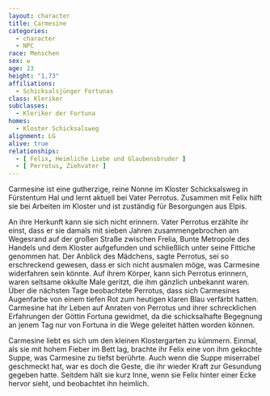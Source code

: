 ```yaml
---
layout: character
title: Carmesine
categories:
  - character
  - NPC
race: Menschen
sex: w
age: 23
height: "1,73"
affiliations:
  - Schicksalsjünger Fortunas
class: Kleriker
subclasses:
  - Kleriker der Fortuna
homes:
  - Kloster Schicksalsweg
alignment: LG
alive: true
relationships:
  - [ Felix, Heimliche Liebe und Glaubensbruder ]
  - [ Perrotus, Ziehvater ]
---
```


Carmesine ist eine gutherzige, reine Nonne im Kloster Schicksalsweg in Fürstentum Hal und lernt aktuell bei Vater
Perrotus. Zusammen mit Felix hilft sie bei Arbeiten im Kloster und ist zuständig für Besorgungen aus Elpis.

An ihre Herkunft kann sie sich nicht erinnern. Vater Perrotus erzählte ihr einst, dass er sie damals mit sieben Jahren
zusammengebrochen am Wegesrand auf der großen Straße zwischen Frelia, Bunte Metropole des Handels und dem Kloster
aufgefunden und schließlich unter seine Fittiche genommen hat. Der Anblick des Mädchens, sagte Perrotus, sei so
erschreckend gewesen, dass er sich nicht ausmalen möge, was Carmesine widerfahren sein könnte. Auf ihrem Körper, kann
sich Perrotus erinnern, waren seltsame okkulte Male geritzt, die ihm gänzlich unbekannt waren. Über die nächsten Tage
beobachtete Perrotus, dass sich Carmesines Augenfarbe von einem tiefen Rot zum heutigen klaren Blau verfärbt hatten.
Carmesine hat ihr Leben auf Anraten von Perrotus und ihrer schrecklichen Erfahrungen der Göttin Fortuna gewidmet, da die
schicksalhafte Begegnung an jenem Tag nur von Fortuna in die Wege geleitet hätten worden können.

Carmesine liebt es sich um den kleinen Klostergarten zu kümmern. Einmal, als sie mit hohem Fieber im Bett lag, brachte
ihr Felix eine von ihm gekochte Suppe, was Carmesine zu tiefst berührte. Auch wenn die Suppe miserrabel geschmeckt hat,
war es doch die Geste, die ihr wieder Kraft zur Gesundung gegeben hatte. Seitdem hält sie kurz Inne, wenn sie Felix
hinter einer Ecke hervor sieht, und beobachtet ihn heimlich.